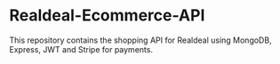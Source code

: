 # Realdeal-Ecommerce-API
This repository contains the shopping API for Realdeal using MongoDB, Express, JWT and Stripe for payments.
